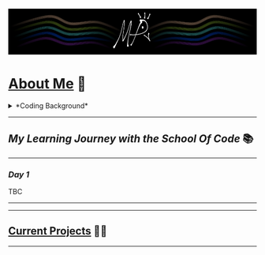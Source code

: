 ![My profile banner, which is a simplified black and white peacock with gold, green, teal, blue, and purple ribbons flanking it.](MyBanner.png)

# <u>About Me</u> 🦚

<details>

<summary> *Coding Background* </summary>

<br>
  
<p>I began my journey into coding in April 2024, where I started learning Python in order to make video games. Using mainly Enki, Mimo, and Sololearn, I spent a couple of hours a day learning about Python, getting my first exposure to primitive and complex data types, mutables and immutables, "for" and "while" loops, and the general control flow of code. Beyond my declining work as a transcriptionist, I finally had some solid structure back in my life, but it still felt like I was going through the motions; I internalised what I was reading and typing, but I didn't have a way to gauge the effectiveness of my self-learning, or know what path to go down. My attention shifted away from my pipedream of making my own, commercially-successful, award-winning unicorn of a video game, and instead towards a more feasible, sustainable route towards becoming a web developer or software engineer.</p> 

<p>Of course, I had lots of questions for myself:</p>

* _"Am I more suited to be a back-end developer? Front-end?_
* _Can I hack it as a full-stack developer?_
* _What are my strengths and weaknesses as a programmer, and what holes are there in my application of best practices, design, and theory?_
* _How do I approach searching for work within this field without a degree?_
* _How can I prepare myself for interviews?"_

<p>I knew I needed some sort of formal environment to guide me in the right direction, so I googled "free remote coding bootcamps UK", and found the [School Of Code](https://www.schoolofcode.co.uk/). I've thoroughly enjoyed the process so far, and despite not starting any projects of my own (beyond dipping my toes into how GitHub works) I've kept a folder of revision notes and a diary to keep myself accountable. I was also barely eligible for the [Click Start](https://instituteofcoding.org/campaign/click-start/) programme, which allowed me to get 20+ soft-skills and tech-based certifications from Coursera, and it reaffirmed my decision to try and start a career in software development, or anything else involving creative solutions or interactive entertainment through programming.</p>

<p>I would say that a major reason I applied to a bootcamp rather than solely continuing my self-learning is that I wanted to challenge and enrich my character. I could spend another year or two learning to code by myself, and I might even become very proficient... yet I would have no clue about how to work effectively with others without stepping on a lot of toes, which I've come to learn is an especially important skill. From what I gather, tech companies want problem-solvers, logisticians, innovators, mediators, and team players more so than juniors who can code in dozens of languages and frameworks, especially in the current climate of AI-assisted solutions.</p>
</details>

---

## *My Learning Journey with the School Of Code* 📚 ##

---

### *Day 1* ### 

<p>TBC</p>

---

---

## <u>Current Projects</u> 👨‍💻

--- 
